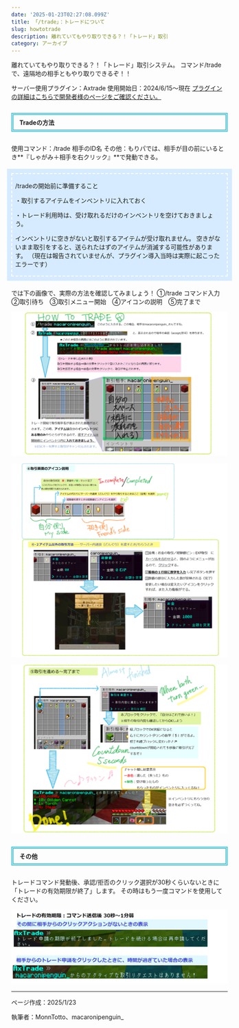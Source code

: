 ```yaml
---
date: '2025-01-23T02:27:08.099Z'
title: 「/trade」：トレードについて
slug: howtotrade
description: 離れていてもやり取りできる？！「トレード」取引
category: アーカイブ
---
```

離れていてもやり取りできる？！「トレード」取引システム。
コマンド/tradeで、遠隔地の相手ともやり取りできるぞ！！

サーバー使用プラグイン：Axtrade 
使用開始日：2024/6/15～現在
<a href="https://www.spigotmc.org/resources/axtrade-the-ultimate-trade-plugin.116826/">プラグインの詳細はこちらで開発者様のページをご確認ください。</a>

<div style="padding: 0.5em 1em;margin: 2em 0;font-weight: bold;border: double 5px #4ec4d3;">
Tradeの方法
</div>

使用コマンド：/trade 相手のID名
その他：もりパでは、相手が目の前にいるとき**『しゃがみ＋相手を右クリック』**で発動できる。

<div style="padding: 0.2em 0.5em;
    margin: 2em 0;
    background: #d6ebff;
    box-shadow: 0px 0px 0px 10px #d6ebff;
    border: dashed 2px white;">

/tradeの開始前に準備すること

・取引するアイテムをインベントリに入れておく

・トレード利用時は、受け取れるだけのインベントリを空けておきましょう。

インベントリに空きがないと取引するアイテムが受け取れません。
空きがないまま取引をすると、送られたはずのアイテムが消滅する可能性があります。
（現在は報告されていませんが、プラグイン導入当時は実際に起こったエラーです）

</div>

では下の画像で、実際の方法を確認してみましょう！
①/trade コマンド入力　②取引待ち　③取引メニュー開始　④アイコンの説明　⑤完了まで

![trade example1](/img/trade-example1.png "trade example1")

![trade example2](/img/trade-example2.png "trade example2")

![trade example3](/img/trade-example3.png "trade example3")

<div style="padding: 0.5em 1em;margin: 2em 0;font-weight: bold;border: double 5px #4ec4d3;">
その他
</div>
トレードコマンド発動後、承認/拒否のクリック選択が30秒くらいないときに「トレードの有効期限が終了」します。
その時はもう一度コマンドを使用してください。

![](/img/trade-example4.png)

- - -

ページ作成：2025/1/23

執筆者：MonnTotto、macaronipenguin_
